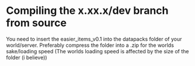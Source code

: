 # Compiling the x.xx.x/dev branch from source
You need to insert the easier_items_v0.1 into the datapacks folder of your world/server. Preferably compress the folder into a .zip for the worlds sake/loading speed
(The worlds loading speed is affected by the size of the folder (i believe))
